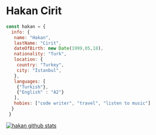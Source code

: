 # Hakan Cirit

```javascript
const hakan = {
  info: {
   name: "Hakan",
   lastName: "Cirit",
   dateOfBirth: new Date(1999,05,18),
   nationality: "Turk",
   location: {
    country: "Turkey",
    city: "İstanbul",
   },
   languages: [
    {"Turkish"},
    {"English" : "A2"}
   ],
   hobies: ["code writer", "travel", "listen to music"]
  } 
 }
```
[![hakan github stats](https://github-readme-stats.vercel.app/api?username=hakanciritt&show_icons=true)](https://github.com/hakanciritt/github-readme-stats)

